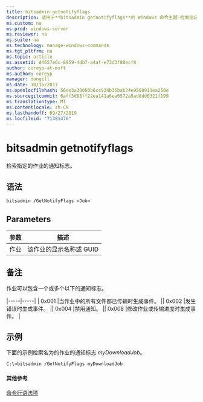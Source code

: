 ```yaml
---
title: bitsadmin getnotifyflags
description: 适用于**bitsadmin getnotifyflags**的 Windows 命令主题-检索指定作业的通知标志。
ms.custom: na
ms.prod: windows-server
ms.reviewer: na
ms.suite: na
ms.technology: manage-windows-commands
ms.tgt_pltfrm: na
ms.topic: article
ms.assetid: d4657e6c-8959-4db7-a4af-e73d3f80ecf8
author: coreyp-at-msft
ms.author: coreyp
manager: dongill
ms.date: 10/16/2017
ms.openlocfilehash: 56ee3a30050b6cc934b35bab24e9508911ea250e
ms.sourcegitcommit: 6aff3d88ff22ea141a6ea6572a5ad8dd6321f199
ms.translationtype: MT
ms.contentlocale: zh-CN
ms.lasthandoff: 09/27/2019
ms.locfileid: "71381476"
---
```

# <a name="bitsadmin-getnotifyflags"></a>bitsadmin getnotifyflags



检索指定的作业的通知标志。

## <a name="syntax"></a>语法

```
bitsadmin /GetNotifyFlags <Job>
```

## <a name="parameters"></a>Parameters

|参数|描述|
|---------|-----------|
|作业|该作业的显示名称或 GUID|

## <a name="remarks"></a>备注

作业可以包含一个或多个以下的通知标志。

|-----|-----| | 0x001 |当作业中的所有文件都已传输时生成事件。 || 0x002 |发生错误时生成事件。 || 0x004 |禁用通知。 || 0x008 |修改作业或传输进度时生成事件。 |

## <a name="BKMK_examples"></a>示例

下面的示例检索名为的作业的通知标志 *myDownloadJob*。
```
C:\>bitsadmin /GetNotifyFlags myDownloadJob
```

#### <a name="additional-references"></a>其他参考

[命令行语法项](command-line-syntax-key.md)